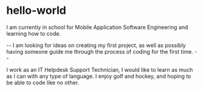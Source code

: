 hello-world
===========

I am currently in school for Mobile Application Software Engineering and learning how to code.

-- I am looking for ideas on creating my first project, as well as possibly having someone guide me through the process of coding for the first time. --

I work as an IT Helpdesk Support Technician, I would like to learn as much as I can with any type of language. I enjoy golf and hockey, and hoping to be able to code like no other.

